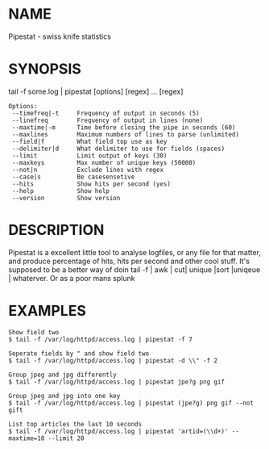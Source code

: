 # NAME

Pipestat - swiss knife statistics

# SYNOPSIS

tail -f some.log  | pipestat \[options\] \[regex\] ... \[regex\]

    Options:
     --timefreq|-t     Frequency of output in seconds (5)
     --linefreq        Frequency of output in lines (none)
     --maxtime|-m      Time before closing the pipe in seconds (60)
     --maxlines        Maximum numbers of lines to parse (unlimited)
     --field|f         What field top use as key
     --delimiter|d     What delimiter to use for fields (spaces)
     --limit           Limit output of keys (30)
     --maxkeys         Max number of unique keys (50000)
     --not|n           Exclude lines with regex
     --case|s          Be casesensetive
     --hits            Show hits per second (yes)
     --help            Show help
     --version         Show version

# DESCRIPTION

Pipestat is a excellent little tool to analyse logfiles, or any file for that matter, and produce percentage of hits, hits per second and other cool stuff.
It's supposed to be a better way of doin tail -f | awk | cut| unique  |sort |uniqeue | whaterver. Or as a poor mans splunk

# EXAMPLES

    Show field two
    $ tail -f /var/log/httpd/access.log | pipestat -f 7

    Seperate fields by " and show field two
    $ tail -f /var/log/httpd/access.log | pipestat -d \\" -f 2

    Group jpeg and jpg differently
    $ tail -f /var/log/httpd/access.log | pipestat jpe?g png gif

    Group jpeg and jpg into one key
    $ tail -f /var/log/httpd/access.log | pipestat (jpe?g) png gif --not gift

    List top articles the last 10 seconds
    $ tail -f /var/log/httpd/access.log | pipestat 'artid=(\\d+)' --maxtime=10 --limit 20 
